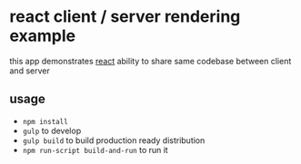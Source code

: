 # react client / server rendering example

this app demonstrates [react](http://facebook.github.io/react/) ability to share same codebase between client and server

## usage

* `npm install`
* `gulp` to develop
* `gulp build` to build production ready distribution
* `npm run-script build-and-run` to run it
    
